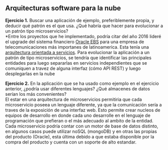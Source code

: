 ## Arquitecturas software para la nube  
**Ejercicio 1.** Buscar una aplicación de ejemplo, preferiblemente propia, y deducir qué patrón es el que usa. ¿Qué habría que hacer para evolucionar a un patrón tipo microservicios?  
*Entre los proyectos que he implementado, podría citar del año 2016 lideré el upgrade del sistema financiero [Oracle EBS](https://www.oracle.com/es/applications/ebusiness/) para una empresa de telecomunicaciones más importanes de latinoamerica. Esta tenía una [arquitectura orientada a servicios](https://es.wikipedia.org/wiki/Arquitectura_orientada_a_servicios). Para evolucionar la aplicación a un patrón de tipo microservicios, se tendría que identificar las principales entidades para luego separarlas en servicios independientes que se comuniquen a travez de alguna interfaz (cómo API REST) y luego desplegarlas en la nube  

**Ejercicio 2.** En la aplicación que se ha usado como ejemplo en el ejercicio anterior, ¿podría usar diferentes lenguajes? ¿Qué almacenes de datos serían los más convenientes?  
El estar en una arquitectura de microservicios permitiria que cada microservicio poseea un lenguaje diferente, ya que la comunicación sería a traves de la exposición de una interfaz web. Esto permite crear nucleos de equipos de desarrollo en donde cada uno desarrolle en el lenguaje de programación que prefieran o el más adecuado al ambito de la entidad.  
Cada microservicio podría contar con un motor de base de datos distinto, en algunos casos puede utilizar noSQL (mongoDB) y en otras las propias del producto (Oracle), esta última debido a que estaba disponible por la compra del producto y cuenta con un soporte de alto estandar.